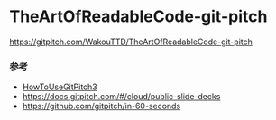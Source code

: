# TheArtOfReadableCode-git-pitch

https://gitpitch.com/WakouTTD/TheArtOfReadableCode-git-pitch

### 参考
- [HowToUseGitPitch3](https://github.com/kakisoft/HowToUseGitPitch3)
- https://docs.gitpitch.com/#/cloud/public-slide-decks
- https://github.com/gitpitch/in-60-seconds

